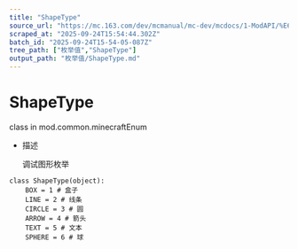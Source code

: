 ```yaml
---
title: "ShapeType"
source_url: "https://mc.163.com/dev/mcmanual/mc-dev/mcdocs/1-ModAPI/%E6%9E%9A%E4%B8%BE%E5%80%BC/ShapeType.html"
scraped_at: "2025-09-24T15:54:44.302Z"
batch_id: "2025-09-24T15-54-05-087Z"
tree_path: ["枚举值","ShapeType"]
output_path: "枚举值/ShapeType.md"
---
```


#  ShapeType

class in mod.common.minecraftEnum

*   描述
    
    调试图形枚举
    

```
class ShapeType(object):
	BOX = 1 # 盒子
	LINE = 2 # 线条
	CIRCLE = 3 # 圆
	ARROW = 4 # 箭头
	TEXT = 5 # 文本
	SPHERE = 6 # 球


```